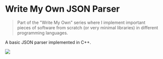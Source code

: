 # Write My Own JSON Parser

> Part of the "Write My Own" series where I implement important pieces of software from scratch (or very minimal libraries) in different programming languages.

A basic JSON parser implemented in C++.

![](https://img.shields.io/badge/CREATED_BY-DREW_WORDEN-black)
